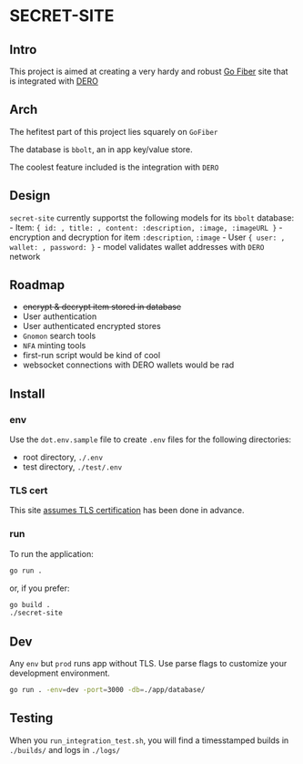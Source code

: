 # SECRET-SITE
## Intro
This project is aimed at creating a very hardy and robust [Go Fiber](https://gofiber.io/) site that is integrated with [DERO](https://dero.io)

## Arch
The hefitest part of this project lies squarely on `GoFiber`

The database is `bbolt`, an in app key/value store. 

The coolest feature included is the integration with `DERO`

## Design
`secret-site` currently supportst the following models for its `bbolt` database: 
    - Item: `{ id: , title: , content: :description, :image, :imageURL }`
        - encryption and decryption for item `:description`, `:image`
    - User `{ user: , wallet: , password: }`
        - model validates wallet addresses with `DERO` network

## Roadmap
- ~~encrypt & decrypt item stored in database~~
- User authentication
- User authenticated encrypted stores
- `Gnomon` search tools
- `NFA` minting tools
- first-run script would be kind of cool
- websocket connections with DERO wallets would be rad 

## Install

### env
Use the `dot.env.sample` file to create `.env` files for the following directories:
- root directory, `./.env` 
- test directory, `./test/.env`

### TLS cert
This site [assumes TLS certification](https://github.com/secretnamebasis/secret-site/blob/cd559806442bad5553464d6fbee86966fec1aa3e/app/site.go#L41) has been done in advance.

### run
To run the application: 
```sh
go run .
``` 
or, if you prefer:  
```sh
go build . 
./secret-site
```

## Dev 
Any `env` but `prod` runs app without TLS. Use parse flags to customize your development environment. 
```sh
go run . -env=dev -port=3000 -db=./app/database/
```

## Testing
When you `run_integration_test.sh`, you will find a timesstamped builds in `./builds/` and logs in `./logs/`
